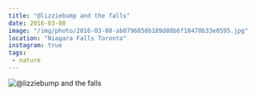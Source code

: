 ```yaml
---
title: "@lizziebump and the falls"
date: 2016-03-08
image: "/img/photo/2016-03-08-ab0796858b189d88b6f10470b33e0595.jpg"
location: "Niagara Falls Toronto"
instagram: true
tags:
 - nature
---
```


![@lizziebump and the falls](/img/photo/2016-03-08-ab0796858b189d88b6f10470b33e0595.jpg)
